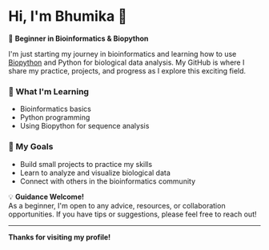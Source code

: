 # Hi, I'm Bhumika 👋

🌱 **Beginner in Bioinformatics & Biopython**

I'm just starting my journey in bioinformatics and learning how to use [Biopython](https://biopython.org/) and Python for biological data analysis. My GitHub is where I share my practice, projects, and progress as I explore this exciting field.

### 🧬 What I'm Learning
- Bioinformatics basics
- Python programming
- Using Biopython for sequence analysis

### 🚀 My Goals
- Build small projects to practice my skills
- Learn to analyze and visualize biological data
- Connect with others in the bioinformatics community

💡 **Guidance Welcome!**  
As a beginner, I'm open to any advice, resources, or collaboration opportunities. If you have tips or suggestions, please feel free to reach out!

---

**Thanks for visiting my profile!**

